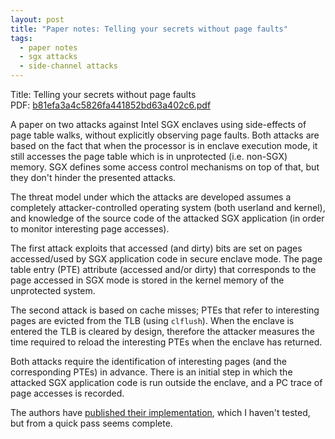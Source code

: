```yaml
---
layout: post
title: "Paper notes: Telling your secrets without page faults"
tags:
  - paper notes
  - sgx attacks
  - side-channel attacks
---
```

Title: Telling your secrets without page faults<br>
PDF: <a href="/public/b81efa3a4c5826fa441852bd63a402c6.pdf">b81efa3a4c5826fa441852bd63a402c6.pdf</a>

A paper on two attacks against Intel SGX enclaves using side-effects of
page table walks, without explicitly observing page faults. Both attacks
are based on the fact that when the processor is in enclave execution mode,
it still accesses the page table which is in unprotected (i.e. non-SGX) memory.
SGX defines some access control mechanisms on top of that, but they don't
hinder the presented attacks.

The threat model under which the attacks are developed assumes a completely
attacker-controlled operating system (both userland and kernel), and
knowledge of the source code of the attacked SGX application (in order to
monitor interesting page accesses).

The first attack exploits that accessed (and dirty) bits are set on pages
accessed/used by SGX application code in secure enclave mode. The page table
entry (PTE) attribute (accessed and/or dirty) that corresponds to the page
accessed in SGX mode is stored in the kernel memory of the unprotected system.

The second attack is based on cache misses; PTEs that refer to interesting
pages are evicted from the TLB (using `clflush`). When the enclave is
entered the TLB is cleared by design, therefore the attacker measures the
time required to reload the interesting PTEs when the enclave has returned.

Both attacks require the identification of interesting pages (and the
corresponding PTEs) in advance. There is an initial step in which the
attacked SGX application code is run outside the enclave, and a PC trace of
page accesses is recorded.

The authors have <a href="https://github.com/jovanbulck/sgx-pte">published
their implementation</a>, which I haven't tested, but from a quick pass
seems complete.
